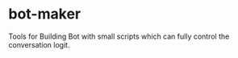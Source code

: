 # bot-maker
Tools for Building Bot with small scripts which can fully control the conversation logit.
